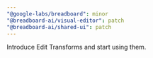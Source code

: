 ```yaml
---
"@google-labs/breadboard": minor
"@breadboard-ai/visual-editor": patch
"@breadboard-ai/shared-ui": patch
---
```


Introduce Edit Transforms and start using them.
